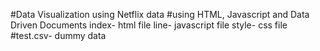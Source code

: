 #Data Visualization using Netflix data
#using HTML, Javascript and Data Driven Documents
index- html file
line- javascript file
style- css file
#test.csv- dummy data 
